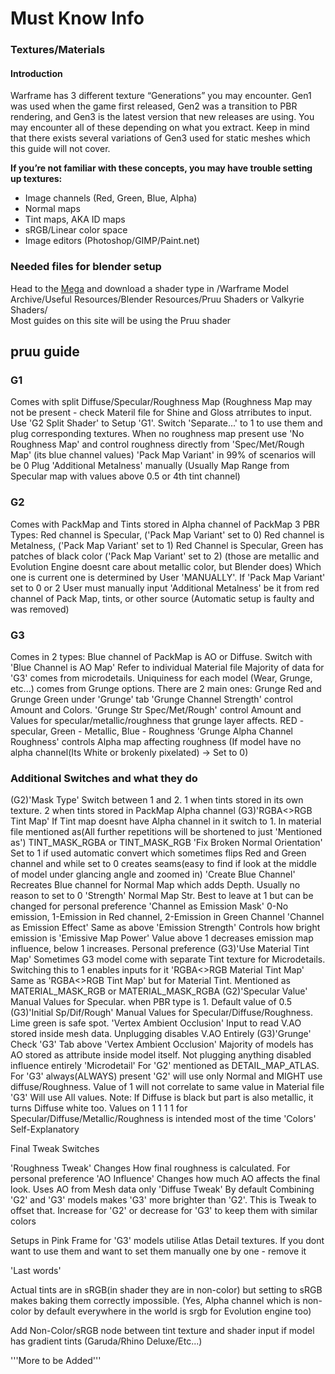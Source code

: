 # Must Know Info
### Textures/Materials
#### Introduction
Warframe has 3 different texture “Generations” you may encounter. Gen1 was used when the game first released, Gen2 was a transition to PBR rendering, and Gen3 is the latest version that new releases are using. You may encounter all of these depending on what you extract. Keep in mind that there exists several variations of Gen3 used for static meshes which this guide will not cover.

**If you’re not familiar with these concepts, you may have trouble setting up textures:** 

- Image channels (Red, Green, Blue, Alpha)
- Normal maps
- Tint maps, AKA ID maps
- sRGB/Linear color space
- Image editors (Photoshop/GIMP/Paint.net)

### Needed files for blender setup
Head to the [Mega](https://mega.nz/folder/fIUQDQYZ#vRNqurxNdzELIboK214Kxg/folder/WFcSSZ4b) and download a shader type in /Warframe Model Archive/Useful Resources/Blender Resources/Pruu Shaders or Valkyrie Shaders/  
Most guides on this site will be using the Pruu shader

## pruu guide
### G1
Comes with split Diffuse/Specular/Roughness Map (Roughness Map may not be present - check Materil file for Shine and Gloss atrributes to input. 
Use 'G2 Split Shader' to Setup 'G1'.
Switch 'Separate...' to 1 to use them and plug corresponding textures. 
When no roughness map present use 'No Roughness Map' and control roughness directly from 'Spec/Met/Rough Map' (its blue channel values) 
'Pack Map Variant' in 99% of scenarios will be 0
Plug 'Additional Metalness' manually (Usually Map Range from Specular map with values above 0.5 or 4th tint channel)

### G2
Comes with PackMap and Tints stored in Alpha channel of PackMap
3 PBR Types: Red channel is Specular, ('Pack Map Variant' set to 0)
Red channel is Metalness, ('Pack Map Variant' set to 1)
Red Channel is Specular, Green has patches of black color ('Pack Map Variant' set to 2) (those are metallic and Evolution Engine doesnt care about metallic color, but Blender does)
Which one is current one is determined by User 'MANUALLY'. 
If 'Pack Map Variant' set to 0 or 2 User must manually input 'Additional Metalness' be it from red channel of Pack Map, tints, or other source (Automatic setup is faulty and was removed)

### G3
Comes in 2 types:
Blue channel of PackMap is AO or Diffuse. Switch with 'Blue Channel is AO Map'
Refer to individual Material file
Majority of data for 'G3' comes from microdetails.
Uniquiness for each model (Wear, Grunge, etc...) comes from Grunge options. There are 2 main ones: Grunge Red and Grunge Green under 'Grunge' tab
'Grunge Channel Strength' control Amount and Colors. 
'Grunge Str Spec/Met/Rough' control Amount and Values for specular/metallic/roughness that grunge layer affects. RED - specular, Green - Metallic, Blue - Roughness
'Grunge Alpha Channel Roughness' controls Alpha map affecting roughness (If model have no alpha channel(Its White or brokenly pixelated) -> Set to 0) 


### Additional Switches and what they do

(G2)'Mask Type'
Switch between 1 and 2. 1 when tints stored in its own texture. 2 when tints stored in PackMap Alpha channel
(G3)'RGBA<>RGB Tint Map'
If Tint map doesnt have Alpha channel in it switch to 1. 
In material file mentioned as(All further repetitions will be shortened to just 'Mentioned as') TINT_MASK_RGBA or TINT_MASK_RGB
'Fix Broken Normal Orientation'
Set to 1 if used automatic convert which sometimes flips Red and Green channel and while set to 0 creates seams(easy to find if look at the middle of model under glancing angle and zoomed in)
'Create Blue Channel'
Recreates Blue channel for Normal Map which adds Depth. Usually no reason to set to 0
'Strength'
Normal Map Str. Best to leave at 1 but can be changed for personal preference
'Channel as Emission Mask'
0-No emission, 1-Emission in Red channel, 2-Emission in Green Channel
'Channel as Emission Effect'
Same as above
'Emission Strength'
Controls how bright emission is
'Emissive Map Power'
Value above 1 decreases emission map influence, below 1 increases. Personal preference
(G3)'Use Material Tint Map'
Sometimes G3 model come with separate Tint texture for Microdetails. Switching this to 1 enables inputs for it
'RGBA<>RGB Material Tint Map'
Same as 'RGBA<>RGB Tint Map' but for Material Tint. Mentioned as MATERIAL_MASK_RGB or MATERIAL_MASK_RGBA
(G2)'Specular Value'
Manual Values for Specular. when PBR type is 1. Default value of 0.5
(G3)'Initial Sp/Dif/Rough'
Manual Values for Specular/Diffuse/Roughness. Lime green is safe spot.
'Vertex Ambient Occlusion'
Input to read V.AO stored inside mesh data. Unplugging disables V.AO Entirely
(G3)'Grunge'
Check 'G3' Tab above
'Vertex Ambient Occlusion'
Majority of models has AO stored as attribute inside model itself. Not plugging anything disabled influence entirely
'Microdetail'
For 'G2' mentioned as DETAIL_MAP_ATLAS. For 'G3' always(ALWAYS) present
'G2' will use only Normal and MIGHT use diffuse/Roughness. Value of 1 will not correlate to same value in Material file
'G3' Will use All values. Note: If Diffuse is black but part is also metallic, it turns Diffuse white too. Values on 1 1 1 1 for Specular/Diffuse/Metallic/Roughness is intended most of the time
'Colors'
Self-Explanatory

Final Tweak Switches

'Roughness Tweak'
Changes How final roughness is calculated. For personal preference
'AO Influence'
Changes how much AO affects the final look. Uses AO from Mesh data only
'Diffuse Tweak'
By default Combining 'G2' and 'G3' models makes 'G3' more brighter than 'G2'. This is Tweak to offset that. Increase for 'G2' or decrease for 'G3' to keep them with similar colors

Setups in Pink Frame for 'G3' models utilise Atlas Detail textures. If you dont want to use them and want to set them manually one by one - remove it


'Last words'

Actual tints are in sRGB(in shader they are in non-color) but setting to sRGB makes baking them correctly impossible. 
(Yes, Alpha channel which is non-color by default everywhere in the world is srgb for Evolution engine too)

Add Non-Color/sRGB node between tint texture and shader input if model has gradient tints (Garuda/Rhino Deluxe/Etc...)

'''More to be Added'''